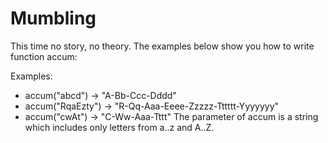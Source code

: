 # Mumbling

This time no story, no theory. The examples below show you how to write function accum:

Examples:
* accum("abcd") -> "A-Bb-Ccc-Dddd"
* accum("RqaEzty") -> "R-Qq-Aaa-Eeee-Zzzzz-Tttttt-Yyyyyyy"
* accum("cwAt") -> "C-Ww-Aaa-Tttt"
The parameter of accum is a string which includes only letters from a..z and A..Z.
